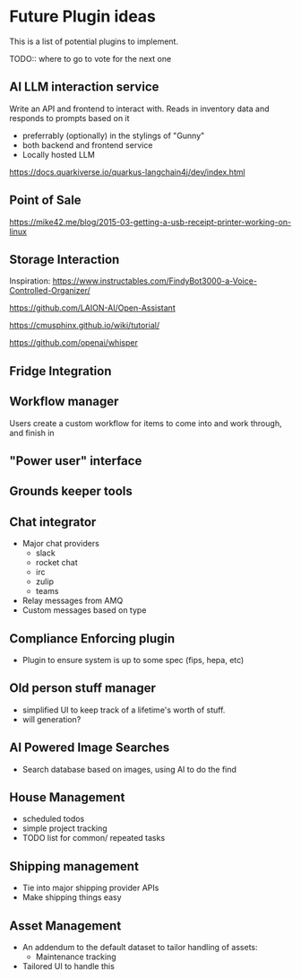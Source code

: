 # Future Plugin ideas

This is a list of potential plugins to implement.

TODO:: where to go to vote for the next one

## AI LLM interaction service

Write an API and frontend to interact with. Reads in inventory data and responds to prompts based on it

 - preferrably (optionally) in the stylings of "Gunny"
 - both backend and frontend service
 - Locally hosted LLM

https://docs.quarkiverse.io/quarkus-langchain4j/dev/index.html

## Point of Sale

https://mike42.me/blog/2015-03-getting-a-usb-receipt-printer-working-on-linux

## Storage Interaction

Inspiration: https://www.instructables.com/FindyBot3000-a-Voice-Controlled-Organizer/

https://github.com/LAION-AI/Open-Assistant

https://cmusphinx.github.io/wiki/tutorial/

https://github.com/openai/whisper

## Fridge Integration

## Workflow manager

Users create a custom workflow for items to come into and work through, and finish in

## "Power user" interface

## Grounds keeper tools

## Chat integrator

 - Major chat providers
   - slack
   - rocket chat
   - irc
   - zulip
   - teams
 - Relay messages from AMQ
 - Custom messages based on type

## Compliance Enforcing plugin

 - Plugin to ensure system is up to some spec (fips, hepa, etc)


## Old person stuff manager

 - simplified UI to keep track of a lifetime's worth of stuff.
 - will generation?

## AI Powered Image Searches

 - Search database based on images, using AI to do the find

## House Management

 - scheduled todos
 - simple project tracking
 - TODO list for common/ repeated tasks

## Shipping management

 - Tie into major shipping provider APIs
 - Make shipping things easy

## Asset Management

 - An addendum to the default dataset to tailor handling of assets:
   - Maintenance tracking
 - Tailored UI to handle this
